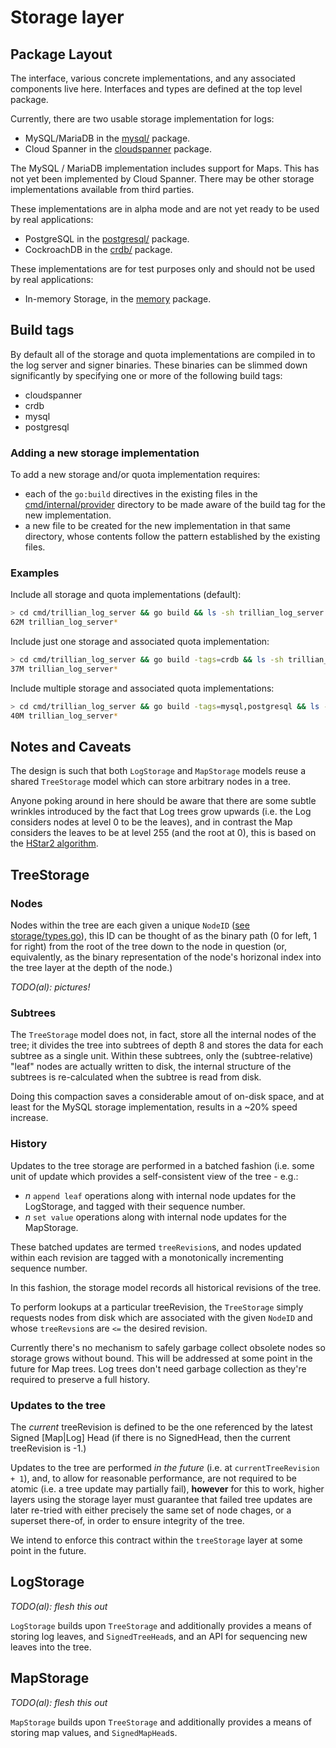 # Storage layer

## Package Layout

The interface, various concrete implementations, and any associated components
live here. Interfaces and types are defined at the top level package.

Currently, there are two usable storage implementation for logs:
   * MySQL/MariaDB in the [mysql/](mysql) package.
   * Cloud Spanner in the [cloudspanner](cloudspanner) package.

The MySQL / MariaDB implementation includes support for Maps. This has not yet
been implemented by Cloud Spanner. There may be other storage implementations
available from third parties.

These implementations are in alpha mode and are not yet ready to be used by
real applications:
   * PostgreSQL in the [postgresql/](postgresql) package.
   * CockroachDB in the [crdb/](crdb) package.

These implementations are for test purposes only and should not be used by real
applications:
   * In-memory Storage, in the [memory](memory) package.

## Build tags

By default all of the storage and quota implementations are compiled in to the
log server and signer binaries. These binaries can be slimmed down
significantly by specifying one or more of the following build tags:

   * cloudspanner
   * crdb
   * mysql
   * postgresql

### Adding a new storage implementation

To add a new storage and/or quota implementation requires:

   * each of the `go:build` directives in the existing files in the
[cmd/internal/provider](/cmd/internal/provider) directory to be made aware of
the build tag for the new implementation.
   * a new file to be created for the new implementation in that same
directory, whose contents follow the pattern established by the existing files.

### Examples

Include all storage and quota implementations (default):

```bash
> cd cmd/trillian_log_server && go build && ls -sh trillian_log_server
62M trillian_log_server*
```

Include just one storage and associated quota implementation:

```bash
> cd cmd/trillian_log_server && go build -tags=crdb && ls -sh trillian_log_server
37M trillian_log_server*
```

Include multiple storage and associated quota implementations:

```bash
> cd cmd/trillian_log_server && go build -tags=mysql,postgresql && ls -sh trillian_log_server
40M trillian_log_server*
```

## Notes and Caveats

The design is such that both `LogStorage` and `MapStorage` models reuse a
shared `TreeStorage` model which can store arbitrary nodes in a tree.

Anyone poking around in here should be aware that there are some subtle
wrinkles introduced by the fact that Log trees grow upwards (i.e. the Log
considers nodes at level 0 to be the leaves), and in contrast the Map considers
the leaves to be at level 255 (and the root at 0), this is based on the [HStar2
algorithm](https://www.links.org/files/RevocationTransparency.pdf).

## TreeStorage

### Nodes

Nodes within the tree are each given a unique `NodeID`
([see storage/types.go](storage/types.go)), this ID can be thought of as the
binary path (0 for left, 1 for right) from the root of the tree down to the
node in question (or, equivalently, as the binary representation of the node's
horizonal index into the tree layer at the depth of the node.)

*TODO(al): pictures!*


### Subtrees

The `TreeStorage` model does not, in fact, store all the internal nodes of the
tree; it divides the tree into subtrees of depth 8 and stores the data for each
subtree as a single unit.  Within these subtrees, only the (subtree-relative)
"leaf" nodes are actually written to disk, the internal structure of the
subtrees is re-calculated when the subtree is read from disk.

Doing this compaction saves a considerable amout of on-disk space, and at least
for the MySQL storage implementation, results in a ~20% speed increase.

### History

Updates to the tree storage are performed in a batched fashion (i.e. some unit
of update which provides a self-consistent view of the tree - e.g.:
  * *n* `append leaf` operations along with internal node updates for the
    LogStorage, and tagged with their sequence number.
  * *n* `set value` operations along with internal node updates for the
    MapStorage.

These batched updates are termed `treeRevision`s, and nodes updated within each
revision are tagged with a monotonically incrementing sequence number.

In this fashion, the storage model records all historical revisions of the tree.

To perform lookups at a particular treeRevision, the `TreeStorage` simply
requests nodes from disk which are associated with the given `NodeID` and whose
`treeRevsion`s are `<=` the desired revision.

Currently there's no mechanism to safely garbage collect obsolete nodes so
storage grows without bound. This will be addressed at some point in the
future for Map trees. Log trees don't need garbage collection as they're
required to preserve a full history.

### Updates to the tree

The *current* treeRevision is defined to be the one referenced by the latest
Signed [Map|Log] Head (if there is no SignedHead, then the current treeRevision
is -1.)

Updates to the tree are performed *in the future* (i.e. at
`currentTreeRevision + 1`), and, to allow for reasonable performance, are not
required to be atomic (i.e. a tree update may partially fail), **however** for
this to work, higher layers using the storage layer must guarantee that failed
tree updates are later re-tried with either precisely the same set of node
chages, or a superset there-of, in order to ensure integrity of the tree.

We intend to enforce this contract within the `treeStorage` layer at some point
in the future.


## LogStorage

*TODO(al): flesh this out*

`LogStorage` builds upon `TreeStorage` and additionally provides a means of
storing log leaves, and `SignedTreeHead`s, and an API for sequencing new
leaves into the tree.

## MapStorage

*TODO(al): flesh this out*

`MapStorage` builds upon `TreeStorage` and additionally provides a means of
storing map values, and `SignedMapHead`s.


